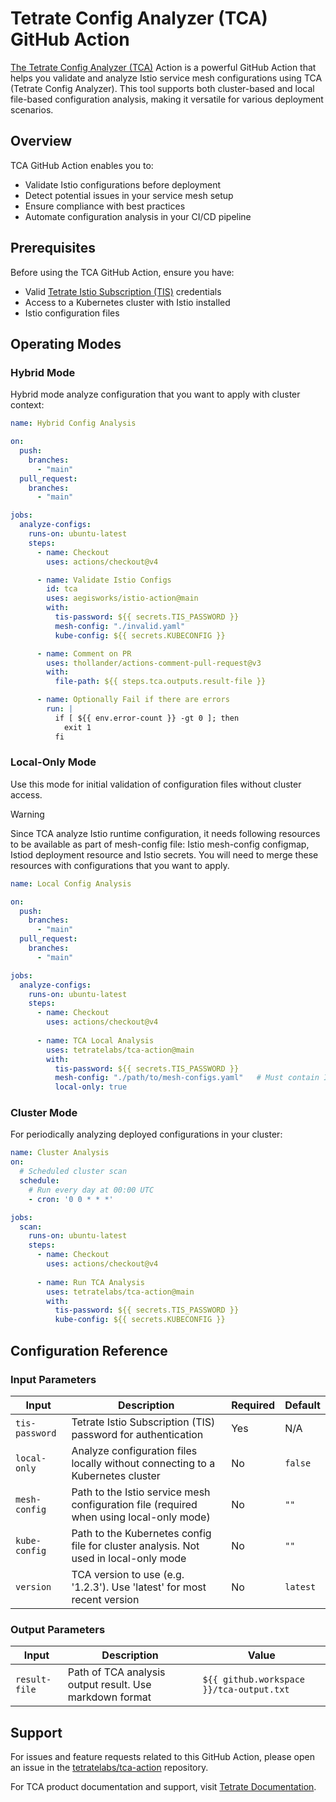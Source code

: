 # Tetrate Config Analyzer (TCA) GitHub Action

[The Tetrate Config Analyzer (TCA)](https://docs.tetrate.io/istio-subscription/tools/tca/) Action is a powerful GitHub Action that helps you validate and analyze Istio service mesh configurations using TCA (Tetrate Config Analyzer). This tool supports both cluster-based and local file-based configuration analysis, making it versatile for various deployment scenarios.

## Overview
TCA GitHub Action enables you to:

- Validate Istio configurations before deployment
- Detect potential issues in your service mesh setup
- Ensure compliance with best practices
- Automate configuration analysis in your CI/CD pipeline

## Prerequisites

Before using the TCA GitHub Action, ensure you have:
- Valid [Tetrate Istio Subscription (TIS)](https://docs.tetrate.io/istio-subscription/introduction/) credentials
- Access to a Kubernetes cluster with Istio installed
- Istio configuration files

## Operating Modes

### Hybrid Mode

Hybrid mode analyze configuration that you want to apply with cluster context:

```yaml
name: Hybrid Config Analysis

on:
  push:
    branches:
      - "main"
  pull_request:
    branches:
      - "main"

jobs:
  analyze-configs:
    runs-on: ubuntu-latest
    steps:
      - name: Checkout
        uses: actions/checkout@v4

      - name: Validate Istio Configs
        id: tca
        uses: aegisworks/istio-action@main
        with:
          tis-password: ${{ secrets.TIS_PASSWORD }}
          mesh-config: "./invalid.yaml"
          kube-config: ${{ secrets.KUBECONFIG }}

      - name: Comment on PR
        uses: thollander/actions-comment-pull-request@v3
        with:
          file-path: ${{ steps.tca.outputs.result-file }}

      - name: Optionally Fail if there are errors
        run: |
          if [ ${{ env.error-count }} -gt 0 ]; then
            exit 1
          fi
```

### Local-Only Mode

Use this mode for initial validation of configuration files without cluster access. 

> [!WARNING]  
> Since TCA analyze Istio runtime configuration, it needs following resources to be available as part of 
> mesh-config file: Istio mesh-config configmap, Istiod deployment resource and Istio secrets. 
> You will need to merge these resources with configurations that you want to apply. 


```yaml
name: Local Config Analysis

on:
  push:
    branches:
      - "main"
  pull_request:
    branches:
      - "main"

jobs:
  analyze-configs:
    runs-on: ubuntu-latest
    steps:
      - name: Checkout
        uses: actions/checkout@v4
      
      - name: TCA Local Analysis
        uses: tetratelabs/tca-action@main
        with:
          tis-password: ${{ secrets.TIS_PASSWORD }}
          mesh-config: "./path/to/mesh-configs.yaml"   # Must contain Istio mesh configmap, Istiod deployment and secrets
          local-only: true
```

### Cluster Mode

For periodically analyzing deployed configurations in your cluster:

```yaml
name: Cluster Analysis
on:
  # Scheduled cluster scan
  schedule:
    # Run every day at 00:00 UTC
    - cron: '0 0 * * *'

jobs:
  scan:
    runs-on: ubuntu-latest
    steps:
      - name: Checkout
        uses: actions/checkout@v4
      
      - name: Run TCA Analysis
        uses: tetratelabs/tca-action@main
        with:
          tis-password: ${{ secrets.TIS_PASSWORD }}
          kube-config: ${{ secrets.KUBECONFIG }}
```

## Configuration Reference

### Input Parameters

| Input | Description | Required | Default |
|-------|-------------|----------|---------|
| `tis-password` | Tetrate Istio Subscription (TIS) password for authentication | Yes | N/A |
| `local-only` | Analyze configuration files locally without connecting to a Kubernetes cluster | No | `false` |
| `mesh-config` | Path to the Istio service mesh configuration file (required when using local-only mode) | No | `""` |
| `kube-config` | Path to the Kubernetes config file for cluster analysis. Not used in local-only mode | No | `""` |
| `version` | TCA version to use (e.g. '1.2.3'). Use 'latest' for most recent version | No | `latest` |

### Output Parameters

| Input | Description | Value |
|-------|-------------|-------|
| `result-file` | Path of TCA analysis output result. Use markdown format | `${{ github.workspace }}/tca-output.txt` |

## Support

For issues and feature requests related to this GitHub Action, please open an issue in the [tetratelabs/tca-action](https://github.com/tetratelabs/tca-action) repository.

For TCA product documentation and support, visit [Tetrate Documentation](https://docs.tetrate.io).
